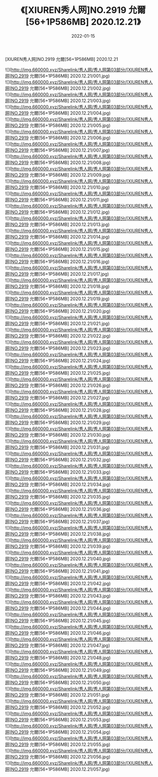 ﻿---
layout: post
title:  《[XIUREN秀人网]NO.2919 允爾[56+1P586MB] 2020.12.21》
date:   2022-01-15
img: http://img.660000.xyz/Sharelink/秀人网/秀人网第03部分/[XIUREN秀人网]NO.2919 允爾[56+1P586MB] 2020.12.21/000.jpg
categories: [美女, 清纯, 唯美]
---

[XIUREN秀人网]NO.2919 允爾[56+1P586MB] 2020.12.21

 ![](http://img.660000.xyz/Sharelink/秀人网/秀人网第03部分/[XIUREN秀人网]NO.2919 允爾[56+1P586MB] 2020.12.21/001.jpg) <br>![](http://img.660000.xyz/Sharelink/秀人网/秀人网第03部分/[XIUREN秀人网]NO.2919 允爾[56+1P586MB] 2020.12.21/002.jpg) <br>![](http://img.660000.xyz/Sharelink/秀人网/秀人网第03部分/[XIUREN秀人网]NO.2919 允爾[56+1P586MB] 2020.12.21/003.jpg) <br>![](http://img.660000.xyz/Sharelink/秀人网/秀人网第03部分/[XIUREN秀人网]NO.2919 允爾[56+1P586MB] 2020.12.21/004.jpg) <br>![](http://img.660000.xyz/Sharelink/秀人网/秀人网第03部分/[XIUREN秀人网]NO.2919 允爾[56+1P586MB] 2020.12.21/005.jpg) <br>![](http://img.660000.xyz/Sharelink/秀人网/秀人网第03部分/[XIUREN秀人网]NO.2919 允爾[56+1P586MB] 2020.12.21/006.jpg) <br>![](http://img.660000.xyz/Sharelink/秀人网/秀人网第03部分/[XIUREN秀人网]NO.2919 允爾[56+1P586MB] 2020.12.21/007.jpg) <br>![](http://img.660000.xyz/Sharelink/秀人网/秀人网第03部分/[XIUREN秀人网]NO.2919 允爾[56+1P586MB] 2020.12.21/008.jpg) <br>![](http://img.660000.xyz/Sharelink/秀人网/秀人网第03部分/[XIUREN秀人网]NO.2919 允爾[56+1P586MB] 2020.12.21/009.jpg) <br>![](http://img.660000.xyz/Sharelink/秀人网/秀人网第03部分/[XIUREN秀人网]NO.2919 允爾[56+1P586MB] 2020.12.21/010.jpg) <br>![](http://img.660000.xyz/Sharelink/秀人网/秀人网第03部分/[XIUREN秀人网]NO.2919 允爾[56+1P586MB] 2020.12.21/011.jpg) <br>![](http://img.660000.xyz/Sharelink/秀人网/秀人网第03部分/[XIUREN秀人网]NO.2919 允爾[56+1P586MB] 2020.12.21/012.jpg) <br>![](http://img.660000.xyz/Sharelink/秀人网/秀人网第03部分/[XIUREN秀人网]NO.2919 允爾[56+1P586MB] 2020.12.21/013.jpg) <br>![](http://img.660000.xyz/Sharelink/秀人网/秀人网第03部分/[XIUREN秀人网]NO.2919 允爾[56+1P586MB] 2020.12.21/014.jpg) <br>![](http://img.660000.xyz/Sharelink/秀人网/秀人网第03部分/[XIUREN秀人网]NO.2919 允爾[56+1P586MB] 2020.12.21/015.jpg) <br>![](http://img.660000.xyz/Sharelink/秀人网/秀人网第03部分/[XIUREN秀人网]NO.2919 允爾[56+1P586MB] 2020.12.21/016.jpg) <br>![](http://img.660000.xyz/Sharelink/秀人网/秀人网第03部分/[XIUREN秀人网]NO.2919 允爾[56+1P586MB] 2020.12.21/017.jpg) <br>![](http://img.660000.xyz/Sharelink/秀人网/秀人网第03部分/[XIUREN秀人网]NO.2919 允爾[56+1P586MB] 2020.12.21/018.jpg) <br>![](http://img.660000.xyz/Sharelink/秀人网/秀人网第03部分/[XIUREN秀人网]NO.2919 允爾[56+1P586MB] 2020.12.21/019.jpg) <br>![](http://img.660000.xyz/Sharelink/秀人网/秀人网第03部分/[XIUREN秀人网]NO.2919 允爾[56+1P586MB] 2020.12.21/020.jpg) <br>![](http://img.660000.xyz/Sharelink/秀人网/秀人网第03部分/[XIUREN秀人网]NO.2919 允爾[56+1P586MB] 2020.12.21/021.jpg) <br>![](http://img.660000.xyz/Sharelink/秀人网/秀人网第03部分/[XIUREN秀人网]NO.2919 允爾[56+1P586MB] 2020.12.21/022.jpg) <br>![](http://img.660000.xyz/Sharelink/秀人网/秀人网第03部分/[XIUREN秀人网]NO.2919 允爾[56+1P586MB] 2020.12.21/023.jpg) <br>![](http://img.660000.xyz/Sharelink/秀人网/秀人网第03部分/[XIUREN秀人网]NO.2919 允爾[56+1P586MB] 2020.12.21/024.jpg) <br>![](http://img.660000.xyz/Sharelink/秀人网/秀人网第03部分/[XIUREN秀人网]NO.2919 允爾[56+1P586MB] 2020.12.21/025.jpg) <br>![](http://img.660000.xyz/Sharelink/秀人网/秀人网第03部分/[XIUREN秀人网]NO.2919 允爾[56+1P586MB] 2020.12.21/026.jpg) <br>![](http://img.660000.xyz/Sharelink/秀人网/秀人网第03部分/[XIUREN秀人网]NO.2919 允爾[56+1P586MB] 2020.12.21/027.jpg) <br>![](http://img.660000.xyz/Sharelink/秀人网/秀人网第03部分/[XIUREN秀人网]NO.2919 允爾[56+1P586MB] 2020.12.21/028.jpg) <br>![](http://img.660000.xyz/Sharelink/秀人网/秀人网第03部分/[XIUREN秀人网]NO.2919 允爾[56+1P586MB] 2020.12.21/029.jpg) <br>![](http://img.660000.xyz/Sharelink/秀人网/秀人网第03部分/[XIUREN秀人网]NO.2919 允爾[56+1P586MB] 2020.12.21/030.jpg) <br>![](http://img.660000.xyz/Sharelink/秀人网/秀人网第03部分/[XIUREN秀人网]NO.2919 允爾[56+1P586MB] 2020.12.21/031.jpg) <br>![](http://img.660000.xyz/Sharelink/秀人网/秀人网第03部分/[XIUREN秀人网]NO.2919 允爾[56+1P586MB] 2020.12.21/032.jpg) <br>![](http://img.660000.xyz/Sharelink/秀人网/秀人网第03部分/[XIUREN秀人网]NO.2919 允爾[56+1P586MB] 2020.12.21/033.jpg) <br>![](http://img.660000.xyz/Sharelink/秀人网/秀人网第03部分/[XIUREN秀人网]NO.2919 允爾[56+1P586MB] 2020.12.21/034.jpg) <br>![](http://img.660000.xyz/Sharelink/秀人网/秀人网第03部分/[XIUREN秀人网]NO.2919 允爾[56+1P586MB] 2020.12.21/035.jpg) <br>![](http://img.660000.xyz/Sharelink/秀人网/秀人网第03部分/[XIUREN秀人网]NO.2919 允爾[56+1P586MB] 2020.12.21/036.jpg) <br>![](http://img.660000.xyz/Sharelink/秀人网/秀人网第03部分/[XIUREN秀人网]NO.2919 允爾[56+1P586MB] 2020.12.21/037.jpg) <br>![](http://img.660000.xyz/Sharelink/秀人网/秀人网第03部分/[XIUREN秀人网]NO.2919 允爾[56+1P586MB] 2020.12.21/038.jpg) <br>![](http://img.660000.xyz/Sharelink/秀人网/秀人网第03部分/[XIUREN秀人网]NO.2919 允爾[56+1P586MB] 2020.12.21/039.jpg) <br>![](http://img.660000.xyz/Sharelink/秀人网/秀人网第03部分/[XIUREN秀人网]NO.2919 允爾[56+1P586MB] 2020.12.21/040.jpg) <br>![](http://img.660000.xyz/Sharelink/秀人网/秀人网第03部分/[XIUREN秀人网]NO.2919 允爾[56+1P586MB] 2020.12.21/041.jpg) <br>![](http://img.660000.xyz/Sharelink/秀人网/秀人网第03部分/[XIUREN秀人网]NO.2919 允爾[56+1P586MB] 2020.12.21/042.jpg) <br>![](http://img.660000.xyz/Sharelink/秀人网/秀人网第03部分/[XIUREN秀人网]NO.2919 允爾[56+1P586MB] 2020.12.21/043.jpg) <br>![](http://img.660000.xyz/Sharelink/秀人网/秀人网第03部分/[XIUREN秀人网]NO.2919 允爾[56+1P586MB] 2020.12.21/044.jpg) <br>![](http://img.660000.xyz/Sharelink/秀人网/秀人网第03部分/[XIUREN秀人网]NO.2919 允爾[56+1P586MB] 2020.12.21/045.jpg) <br>![](http://img.660000.xyz/Sharelink/秀人网/秀人网第03部分/[XIUREN秀人网]NO.2919 允爾[56+1P586MB] 2020.12.21/046.jpg) <br>![](http://img.660000.xyz/Sharelink/秀人网/秀人网第03部分/[XIUREN秀人网]NO.2919 允爾[56+1P586MB] 2020.12.21/047.jpg) <br>![](http://img.660000.xyz/Sharelink/秀人网/秀人网第03部分/[XIUREN秀人网]NO.2919 允爾[56+1P586MB] 2020.12.21/048.jpg) <br>![](http://img.660000.xyz/Sharelink/秀人网/秀人网第03部分/[XIUREN秀人网]NO.2919 允爾[56+1P586MB] 2020.12.21/049.jpg) <br>![](http://img.660000.xyz/Sharelink/秀人网/秀人网第03部分/[XIUREN秀人网]NO.2919 允爾[56+1P586MB] 2020.12.21/050.jpg) <br>![](http://img.660000.xyz/Sharelink/秀人网/秀人网第03部分/[XIUREN秀人网]NO.2919 允爾[56+1P586MB] 2020.12.21/051.jpg) <br>![](http://img.660000.xyz/Sharelink/秀人网/秀人网第03部分/[XIUREN秀人网]NO.2919 允爾[56+1P586MB] 2020.12.21/052.jpg) <br>![](http://img.660000.xyz/Sharelink/秀人网/秀人网第03部分/[XIUREN秀人网]NO.2919 允爾[56+1P586MB] 2020.12.21/053.jpg) <br>![](http://img.660000.xyz/Sharelink/秀人网/秀人网第03部分/[XIUREN秀人网]NO.2919 允爾[56+1P586MB] 2020.12.21/054.jpg) <br>![](http://img.660000.xyz/Sharelink/秀人网/秀人网第03部分/[XIUREN秀人网]NO.2919 允爾[56+1P586MB] 2020.12.21/055.jpg) <br>![](http://img.660000.xyz/Sharelink/秀人网/秀人网第03部分/[XIUREN秀人网]NO.2919 允爾[56+1P586MB] 2020.12.21/056.jpg) <br>![](http://img.660000.xyz/Sharelink/秀人网/秀人网第03部分/[XIUREN秀人网]NO.2919 允爾[56+1P586MB] 2020.12.21/057.jpg) <br>